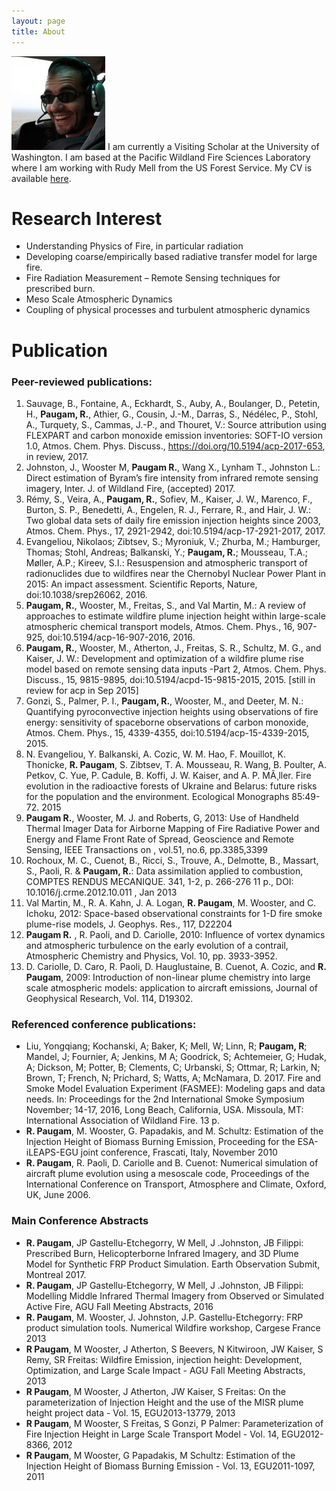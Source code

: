 ```yaml
---
layout: page
title: About
---
```


![placeholder](/data/ronan.paugam-150x150.jpg "ronan")
I am currently a Visiting Scholar at the University of Washington. I am  based at the Pacific Wildland Fire Sciences Laboratory where I am working with Rudy Mell from the US Forest Service. My CV is available [here](/data/cv-ronan-paugam_2017.pdf).


# Research Interest
* Understanding Physics of Fire, in particular radiation
* Developing coarse/empirically based radiative transfer model for large fire.
* Fire Radiation Measurement – Remote Sensing techniques for prescribed burn.
* Meso Scale Atmospheric Dynamics
* Coupling of physical processes and turbulent atmospheric dynamics


# Publication

### Peer-reviewed publications:
1.  Sauvage, B., Fontaine, A., Eckhardt, S., Auby, A., Boulanger, D., Petetin, H., **Paugam, R.**, Athier, G., Cousin, J.-M., Darras, S., Nédélec, P., Stohl, A., Turquety, S., Cammas, J.-P., and Thouret, V.: Source attribution using FLEXPART and carbon monoxide emission inventories: SOFT-IO version 1.0, Atmos. Chem. Phys. Discuss., https://doi.org/10.5194/acp-2017-653, in review, 2017. 
2.	Johnston, J., Wooster M, **Paugam R.**, Wang X., Lynham T., Johnston L.: Direct estimation of Byram’s fire intensity from infrared remote sensing imagery, Inter. J. of Wildland Fire, (accepted)  2017.
3.	Rémy, S., Veira, A., **Paugam, R.**, Sofiev, M., Kaiser, J. W., Marenco, F., Burton, S. P., Benedetti, A., Engelen, R. J., Ferrare, R., and Hair, J. W.: Two global data sets of daily fire emission injection heights since 2003, Atmos. Chem. Phys., 17, 2921-2942, doi:10.5194/acp-17-2921-2017, 2017.
4.	Evangeliou, Nikolaos; Zibtsev, S.; Myroniuk, V.; Zhurba, M.; Hamburger, Thomas; Stohl, Andreas; Balkanski, Y.; **Paugam, R.**; Mousseau, T.A.; Møller, A.P.; Kireev, S.I.: Resuspension and atmospheric transport of radionuclides due to wildfires near the Chernobyl Nuclear Power Plant in 2015: An impact assessment. Scientific Reports, Nature, doi:10.1038/srep26062,  2016.
5.	**Paugam, R.**, Wooster, M., Freitas, S., and Val Martin, M.: A review of approaches to estimate wildfire plume injection height within large-scale atmospheric chemical transport models, Atmos. Chem. Phys., 16, 907-925, doi:10.5194/acp-16-907-2016, 2016.
6.	**Paugam, R.**, Wooster, M., Atherton, J., Freitas, S. R., Schultz, M. G., and Kaiser, J. W.: Development and optimization of a wildfire plume rise model based on remote sensing data inputs -Part 2, Atmos. Chem. Phys. Discuss., 15, 9815-9895, doi:10.5194/acpd-15-9815-2015, 2015. [still in review for acp in Sep 2015]
7.	Gonzi, S., Palmer, P. I., **Paugam, R.**, Wooster, M., and Deeter, M. N.: Quantifying pyroconvective injection heights using observations of fire energy: sensitivity of spaceborne observations of carbon monoxide, Atmos. Chem. Phys., 15, 4339-4355, doi:10.5194/acp-15-4339-2015, 2015.
8.	N. Evangeliou, Y. Balkanski, A. Cozic, W. M. Hao, F. Mouillot, K. Thonicke, **R. Paugam**, S. Zibtsev, T. A. Mousseau, R. Wang, B. Poulter, A. Petkov, C. Yue, P. Cadule, B. Koffi, J. W. Kaiser, and A. P. MÃ¸ller. Fire evolution in the radioactive forests of Ukraine and Belarus: future risks for the population and the environment. Ecological Monographs 85:49-72. 2015
9.	**Paugam R.**, Wooster, M. J. and Roberts, G, 2013: Use of Handheld Thermal Imager Data for Airborne Mapping of Fire Radiative Power and Energy and Flame Front Rate of Spread, Geoscience and Remote Sensing, IEEE Transactions on , vol.51, no.6, pp.3385,3399
10.	Rochoux, M. C., Cuenot, B., Ricci, S., Trouve, A., Delmotte, B., Massart, S., Paoli, R. & **Paugam, R.**: Data assimilation applied to combustion, COMPTES RENDUS MECANIQUE. 341, 1-2, p. 266-276 11 p., DOI: 10.1016/j.crme.2012.10.011 , Jan 2013
11.	Val Martin, M., R. A. Kahn, J. A. Logan, **R. Paugam**, M. Wooster, and C. Ichoku, 2012: Space-based observational constraints for 1-D fire smoke plume-rise models, J. Geophys. Res., 117, D22204
12.	**Paugam R.** , R. Paoli, and D. Cariolle, 2010: Influence of vortex dynamics and atmospheric turbulence on the early evolution of a contrail, Atmospheric Chemistry and Physics, Vol. 10, pp. 3933-3952.
13.	D. Cariolle, D. Caro, R. Paoli, D. Hauglustaine, B. Cuenot, A. Cozic, and **R. Paugam**, 2009: Introduction of non-linear plume chemistry into large scale atmospheric models: application to aircraft emissions, Journal of Geophysical Research, Vol. 114, D19302.


### Referenced conference publications:
*	Liu, Yongqiang; Kochanski, A; Baker, K; Mell, W; Linn, R; **Paugam, R**; Mandel, J; Fournier, A; Jenkins, M A; Goodrick, S; Achtemeier, G; Hudak, A; Dickson, M; Potter, B; Clements, C; Urbanski, S; Ottmar, R; Larkin, N; Brown, T; French, N; Prichard, S; Watts, A; McNamara, D. 2017. Fire and Smoke Model Evaluation Experiment (FASMEE): Modeling gaps and data needs. In: Proceedings for the 2nd International Smoke Symposium November; 14-17, 2016, Long Beach, California, USA. Missoula, MT: International Association of Wildland Fire. 13 p. 
*	**R. Paugam**, M. Wooster, G. Papadakis, and M. Schultz: Estimation of the Injection Height of Biomass Burning Emission, Proceeding for the ESA-iLEAPS-EGU joint conference, Frascati, Italy, November 2010
*	**R. Paugam**, R. Paoli, D. Cariolle and B. Cuenot: Numerical simulation of aircraft plume evolution using a mesoscale code, Proceedings of the International Conference on Transport, Atmosphere and Climate, Oxford, UK, June 2006.


### Main Conference Abstracts
*	**R. Paugam**, JP Gastellu-Etchegorry, W Mell, J .Johnston, JB Filippi: Prescribed Burn, Helicopterborne Infrared Imagery, and 3D Plume Model for Synthetic FRP Product Simulation. Earth Observation Submit, Montreal 2017.
*	**R. Paugam**, JP Gastellu-Etchegorry, W Mell, J .Johnston, JB Filippi: Modelling Middle Infrared Thermal Imagery from Observed or Simulated Active Fire, AGU Fall Meeting Abstracts, 2016
*	**R. Paugam**, M. Wooster, J. Johnston, J.P. Gastellu-Etchegorry: FRP product simulation tools. Numerical Wildfire workshop, Cargese France 2013
*	**R Paugam**, M Wooster, J Atherton, S Beevers, N Kitwiroon, JW Kaiser, S Remy, SR Freitas: Wildfire Emission, injection height: Development, Optimization, and Large Scale Impact - AGU Fall Meeting Abstracts, 2013
*	**R Paugam**, M Wooster, J Atherton, JW Kaiser, S Freitas: On the parameterization of Injection Height and the use of the MISR plume height project data - Vol. 15, EGU2013-13779, 2013
*	**R Paugam**, M Wooster, S Freitas, S Gonzi, P Palmer: Parameterization of Fire Injection Height in Large Scale Transport Model - Vol. 14, EGU2012-8366, 2012
*	**R Paugam**, M Wooster, G Papadakis, M Schultz: Estimation of the Injection Height of Biomass Burning Emission - Vol. 13, EGU2011-1097, 2011
